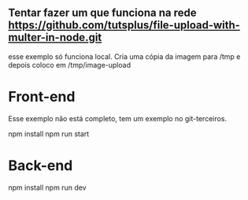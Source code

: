 Tentar fazer um que funciona na rede
https://github.com/tutsplus/file-upload-with-multer-in-node.git
---------------------------------------------------------------------------------

esse exemplo só funciona local.
Cria uma cópia da imagem para /tmp e depois coloco em /tmp/image-upload


# Front-end
Esse exemplo não está completo, tem um exemplo no git-terceiros.

npm install
npm run start

# Back-end
npm install
npm run dev